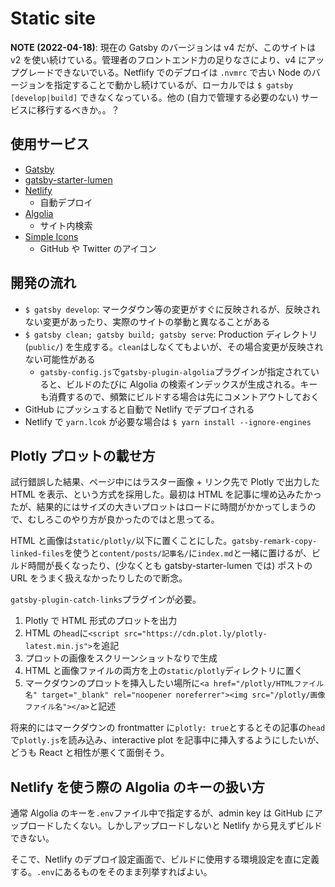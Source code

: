 # Static site

**NOTE (2022-04-18)**: 現在の Gatsby のバージョンは v4 だが、このサイトは v2 を使い続けている。管理者のフロントエンド力の足りなさにより、v4 にアップグレードできないでいる。Netflify でのデプロイは `.nvmrc` で古い Node のバージョンを指定することで動かし続けているが、ローカルでは `$ gatsby [develop|build]` できなくなっている。他の (自力で管理する必要のない) サービスに移行するべきか。。？

## 使用サービス

- [Gatsby](https://www.gatsbyjs.org/)
- [gatsby-starter-lumen](https://github.com/alxshelepenok/gatsby-starter-lumen)
- [Netlify](https://app.netlify.com/sites/yoshihiko-suzuki/overview)
  - 自動デプロイ
- [Algolia](https://www.algolia.com/apps/WX370V53Q1/dashboard)
  - サイト内検索
- [Simple Icons](https://simpleicons.org/)
  - GitHub や Twitter のアイコン

## 開発の流れ

- `$ gatsby develop`: マークダウン等の変更がすぐに反映されるが、反映されない変更があったり、実際のサイトの挙動と異なることがある
- `$ gatsby clean; gatsby build; gatsby serve`: Production ディレクトリ (`public/`) を生成する。`clean`はしなくてもよいが、その場合変更が反映されない可能性がある
  - `gatsby-config.js`で`gatsby-plugin-algolia`プラグインが指定されていると、ビルドのたびに Algolia の検索インデックスが生成される。キーも消費するので、頻繁にビルドする場合は先にコメントアウトしておく
- GitHub にプッシュすると自動で Netlify でデプロイされる
- Netlify で `yarn.lcok` が必要な場合は `$ yarn install --ignore-engines`

## Plotly プロットの載せ方

試行錯誤した結果、ページ中にはラスター画像 + リンク先で Plotly で出力した HTML を表示、という方式を採用した。最初は HTML を記事に埋め込みたかったが、結果的にはサイズの大きいプロットはロードに時間がかかってしまうので、むしろこのやり方が良かったのではと思ってる。

HTML と画像は`static/plotly/`以下に置くことにした。`gatsby-remark-copy-linked-files`を使うと`content/posts/記事名/`に`index.md`と一緒に置けるが、ビルド時間が長くなったり、(少なくとも gatsby-starter-lumen では) ポストの URL をうまく扱えなかったりしたので断念。

`gatsby-plugin-catch-links`プラグインが必要。

1. Plotly で HTML 形式のプロットを出力
1. HTML の`head`に`<script src="https://cdn.plot.ly/plotly-latest.min.js">`を追記
1. プロットの画像をスクリーンショットなりで生成
1. HTML と画像ファイルの両方を上の`static/plotly`ディレクトリに置く
1. マークダウンのプロットを挿入したい場所に`<a href="/plotly/HTMLファイル名" target="_blank" rel="noopener noreferrer"><img src="/plotly/画像ファイル名"></a>`と記述

将来的にはマークダウンの frontmatter に`plotly: true`とするとその記事の`head`で`plotly.js`を読み込み、interactive plot を記事中に挿入するようにしたいが、どうも React と相性が悪くて面倒そう。

## Netlify を使う際の Algolia のキーの扱い方

通常 Algolia のキーを`.env`ファイル中で指定するが、admin key は GitHub にアップロードしたくない。しかしアップロードしないと Netlify から見えずビルドできない。

そこで、Netlify のデプロイ設定画面で、ビルドに使用する環境設定を直に定義する。`.env`にあるものをそのまま列挙すればよい。
